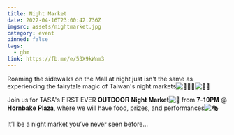 ```yaml
---
title: Night Market
date: 2022-04-16T23:00:42.736Z
imgsrc: assets/nightmarket.jpg
category: event
pinned: false
tags:
  - gbm
link: https://fb.me/e/53X9kWnm3
---
```

Roaming the sidewalks on the Mall at night just isn't the same as experiencing the fairytale magic of Taiwan's night markets![🧚🏼‍♀️](https://static.xx.fbcdn.net/images/emoji.php/v9/tb8/1/16/1f9da_1f3fc_200d_2640.png)![🧚🏻](https://static.xx.fbcdn.net/images/emoji.php/v9/t89/1/16/1f9da_1f3fb.png)

Join us for TASA's FIRST EVER 𝐎𝐔𝐓𝐃𝐎𝐎𝐑 𝐍𝐢𝐠𝐡𝐭 𝐌𝐚𝐫𝐤𝐞𝐭![🌙](https://static.xx.fbcdn.net/images/emoji.php/v9/t33/1/16/1f319.png) from 𝟕-𝟏𝟎𝐏𝐌 @ 𝐇𝐨𝐫𝐧𝐛𝐚𝐤𝐞 𝐏𝐥𝐚𝐳𝐚, where we will have food, prizes, and performances![🎭](https://static.xx.fbcdn.net/images/emoji.php/v9/tae/1/16/1f3ad.png)

It’ll be a night market you’ve never seen before…